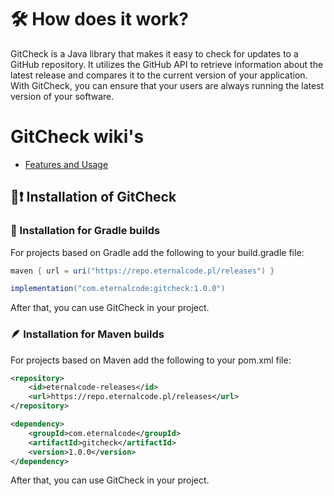 # 🛠️ How does it work?

GitCheck is a Java library that makes it easy to check for updates to a GitHub repository. It utilizes the GitHub API to retrieve information about the latest release and compares it to the current version of your application. With GitCheck, you can ensure that your users are always running the latest version of your software.

# GitCheck wiki's
* [Features and Usage](features.md)


## 📩❗️ Installation of GitCheck

### 🐘 Installation for Gradle builds

For projects based on Gradle add the following to your build.gradle file:

``` java
maven { url = uri("https://repo.eternalcode.pl/releases") }
```
``` java
implementation("com.eternalcode:gitcheck:1.0.0")
```
After that, you can use GitCheck in your project.

### 🪶 Installation for Maven builds

For projects based on Maven add the following to your pom.xml file:

```xml
<repository>
    <id>eternalcode-releases</id>
    <url>https://repo.eternalcode.pl/releases</url>
</repository>
```

```xml
<dependency>
    <groupId>com.eternalcode</groupId>
    <artifactId>gitcheck</artifactId>
    <version>1.0.0</version>
</dependency>
```

After that, you can use GitCheck in your project.



